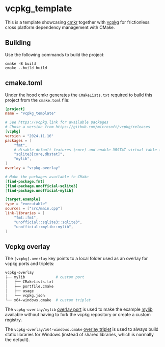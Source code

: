 # vcpkg_template

This is a template showcasing [cmkr](https://github.com/build-cpp/cmkr) together with [vcpkg](https://github.com/microsoft/vcpkg) for frictionless cross platform dependency management with CMake.

## Building

Use the following commands to build the project:

```
cmake -B build
cmake --build build
```

## cmake.toml

Under the hood cmkr generates the `CMakeLists.txt` required to build this project from the `cmake.toml` file:

```toml
[project]
name = "vcpkg_template"

# See https://vcpkg.link for available packages
# Chose a version from https://github.com/microsoft/vcpkg/releases
[vcpkg]
version = "2024.11.16"
packages = [
    "fmt",
    # disable default features (core) and enable DBSTAT virtual table (dbstat)
    "sqlite3[core,dbstat]",
    "mylib",
]
overlay = "vcpkg-overlay"

# Make the packages available to CMake
[find-package.fmt]
[find-package.unofficial-sqlite3]
[find-package.unofficial-mylib]

[target.example]
type = "executable"
sources = ["src/main.cpp"]
link-libraries = [
    "fmt::fmt",
    "unofficial::sqlite3::sqlite3",
    "unofficial::mylib::mylib",
]
```

## Vcpkg overlay

The `[vcpkg].overlay` key points to a local folder used as an overlay for vcpkg ports and triplets:

```sh
vcpkg-overlay
├── mylib              # custom port
│   ├── CMakeLists.txt
│   ├── portfile.cmake
│   ├── usage
│   └── vcpkg.json
└── x64-windows.cmake  # custom triplet
```

The `vcpkg-overlay/mylib` [overlay port](https://learn.microsoft.com/en-us/vcpkg/concepts/overlay-ports) is used to make the example [mylib](https://gitlab.com/mrexodia/mylib) available without having to fork the vcpkg repository or create a custom registry.

The `vcpkg-overlay/x64-windows.cmake` [overlay triplet](https://learn.microsoft.com/en-us/vcpkg/users/examples/overlay-triplets-linux-dynamic) is used to always build static libraries for Windows (instead of shared libraries, which is normally the default).
